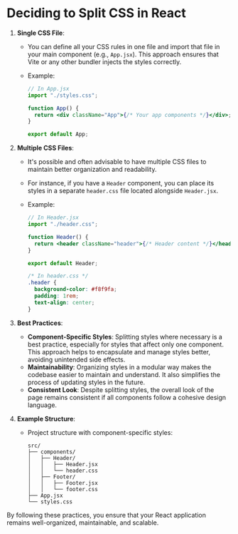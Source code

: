 # Deciding to Split CSS in React

1. **Single CSS File**:

   - You can define all your CSS rules in one file and import that file in your main component (e.g., `App.jsx`). This approach ensures that Vite or any other bundler injects the styles correctly.
   - Example:

     ```jsx
     // In App.jsx
     import "./styles.css";

     function App() {
       return <div className="App">{/* Your app components */}</div>;
     }

     export default App;
     ```

2. **Multiple CSS Files**:

   - It's possible and often advisable to have multiple CSS files to maintain better organization and readability.
   - For instance, if you have a `Header` component, you can place its styles in a separate `header.css` file located alongside `Header.jsx`.
   - Example:

     ```jsx
     // In Header.jsx
     import "./header.css";

     function Header() {
       return <header className="header">{/* Header content */}</header>;
     }

     export default Header;
     ```

     ```css
     /* In header.css */
     .header {
       background-color: #f8f9fa;
       padding: 1rem;
       text-align: center;
     }
     ```

3. **Best Practices**:

   - **Component-Specific Styles**: Splitting styles where necessary is a best practice, especially for styles that affect only one component. This approach helps to encapsulate and manage styles better, avoiding unintended side effects.
   - **Maintainability**: Organizing styles in a modular way makes the codebase easier to maintain and understand. It also simplifies the process of updating styles in the future.
   - **Consistent Look**: Despite splitting styles, the overall look of the page remains consistent if all components follow a cohesive design language.

4. **Example Structure**:

   - Project structure with component-specific styles:

     ```plaintext
     src/
     ├── components/
     │   ├── Header/
     │   │   ├── Header.jsx
     │   │   └── header.css
     │   ├── Footer/
     │   │   ├── Footer.jsx
     │   │   └── footer.css
     ├── App.jsx
     └── styles.css
     ```

By following these practices, you ensure that your React application remains well-organized, maintainable, and scalable.
